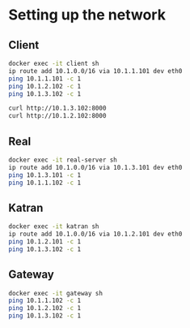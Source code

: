# Setting up the network

## Client
```bash
docker exec -it client sh
ip route add 10.1.0.0/16 via 10.1.1.101 dev eth0
ping 10.1.1.101 -c 1
ping 10.1.2.102 -c 1
ping 10.1.3.102 -c 1

curl http://10.1.3.102:8000
curl http://10.1.2.102:8000
```

## Real
```bash
docker exec -it real-server sh
ip route add 10.1.0.0/16 via 10.1.3.101 dev eth0
ping 10.1.3.101 -c 1
ping 10.1.1.102 -c 1
```

## Katran 
```bash
docker exec -it katran sh
ip route add 10.1.0.0/16 via 10.1.2.101 dev eth0
ping 10.1.2.101 -c 1
ping 10.1.3.102 -c 1
```

## Gateway
```bash
docker exec -it gateway sh
ping 10.1.1.102 -c 1
ping 10.1.2.102 -c 1
ping 10.1.3.102 -c 1
```